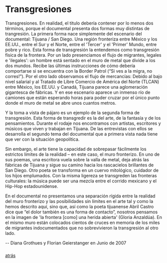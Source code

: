 
# Transgresiones

Transgresiones. En realidad, el titulo debería contener por lo menos dos términos, porque el documental presenta dos formas muy distintas de trangresión. La primera forma nace simplemente del escenario del documental: Tijuana / San Diego. Una región fronteriza entre México y los EE.UU., entre el Sur y el Norte, entre el 'Tercer' y el 'Primer' Mundo, entre pobre y rico. Esta forma de transgresión la entendemos como transgresión física de la frontera. Por un lado presenciamos el flujo de migrantes, legales e 'ilegales': un hombre está sentado en el muro de metal que divide a los dos mundos. Recibe las últimas instrucciones de cómo debería comportarse si se encuentra con la Border Patrol (“Si ves a la migra, no corres!”). Por el otro lado observamos el flujo de mercancías: Debido al bajo nivel salarial y al Tratado de Libre Comercio de América del Norte (TLCAN) entre México, los EE.UU. y Canadá, Tijuana parece una aglomeración gigantesca de fábricas. Y en ese escenario aparece un inmenso río de camiones que están esperando horas para poder cruzar por el único punto donde el muro de metal se abre unos cuantos metros.

Y la toma a vista de pájaro es un ejemplo de la segunda forma de transgresión. Esta forma de transgredir es la del arte, de la fantasía y de los pensamientos. Durante el rodaje nos encontramos con artistas, escritores y músicos que viven y trabajan en Tijuana. De las entrevistas con ellos se desarrolla el segundo tema del documental que a primera vista nada tiene que ver con la situación geopolítica.

Sin embargo, el arte tiene la capacidad de sobrepasar fácilmente los estrictos límites de la realidad – en este caso, el muro fronterizo. En uno de sus poemas, una escritora vuela sobre la valla de metal, deja atrás las fábricas de Tijuana y sigue su camino hacia los rascacielos brillantes de San Diego. Otro poeta se transforma en un cuervo mitológico, cuidador de los hijos emplumados. Con la misma ligereza se transgreden las fronteras culturales: la música puede ser una mezcla entre el corrido mexicano y el Hip-Hop estadounidense.

En el documental no presentamos una separación rígida entre la realidad del muro fronterizo y las posibilidades sin límites en el arte tal y como la hemos descrito aquí, sino que, así como la poeta tijuanense Abril Castro dice que “el dolor también es una forma de contacto”, nosotros pensamos en la imagen de 'la frontera \[como\] una herida abierta' (Gloria Anzaldúa). En el mismo muro están colocados cientos de cruces en memoria de los miles de migrantes indocumentados que no sobrevivieron la transgresión al otro lado.

-- Diana Grothues y Florian Geierstanger en Junio de 2007

##### 

[atrás](/es/tijuana)
